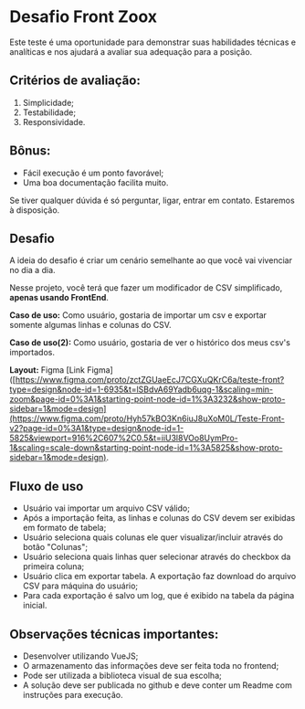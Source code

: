 # Desafio Front Zoox

Este teste é uma oportunidade para demonstrar suas habilidades técnicas e analíticas e nos ajudará a avaliar sua adequação para a posição.

## Critérios de avaliação:
1. Simplicidade;
2. Testabilidade;
3. Responsividade.

## Bônus:
- Fácil execução é um ponto favorável;
- Uma boa documentação facilita muito.

Se tiver qualquer dúvida é só perguntar, ligar, entrar em contato. Estaremos à disposição.

## Desafio

A ideia do desafio é criar um cenário semelhante ao que você vai vivenciar no dia a dia.

Nesse projeto, você terá que fazer um modificador de CSV simplificado, **apenas usando FrontEnd**.

**Caso de uso:** Como usuário, gostaria de importar um csv e exportar somente algumas linhas e colunas do CSV.

**Caso de uso(2):** Como usuário, gostaria de ver o histórico dos meus csv's importados.

**Layout:** Figma [Link Figma]([https://www.figma.com/proto/zctZGUaeEcJ7CGXuQKrC6a/teste-front?type=design&node-id=1-6935&t=lSBdvA69Yadb6uqg-1&scaling=min-zoom&page-id=0%3A1&starting-point-node-id=1%3A3232&show-proto-sidebar=1&mode=design](https://www.figma.com/proto/Hyh57kBO3Kn6iuJ8uXoM0L/Teste-Front-v2?page-id=0%3A1&type=design&node-id=1-5825&viewport=916%2C607%2C0.5&t=iiU3l8VOo8UymPro-1&scaling=scale-down&starting-point-node-id=1%3A5825&show-proto-sidebar=1&mode=design).

## Fluxo de uso
- Usuário vai importar um arquivo CSV válido;
- Após a importação feita, as linhas e colunas do CSV devem ser exibidas em formato de tabela;
- Usuário seleciona quais colunas ele quer visualizar/incluir através do botão "Colunas";
- Usuário seleciona quais linhas quer selecionar através do checkbox da primeira coluna;
- Usuário clica em exportar tabela. A exportação faz download do arquivo CSV para máquina do usuário;
- Para cada exportação é salvo um log, que é exibido na tabela da página inicial.

## Observações técnicas importantes:
- Desenvolver utilizando VueJS;
- O armazenamento das informações deve ser feita toda no frontend;
- Pode ser utilizada a biblioteca visual de sua escolha;
- A solução deve ser publicada no github e deve conter um Readme com instruções para execução.
